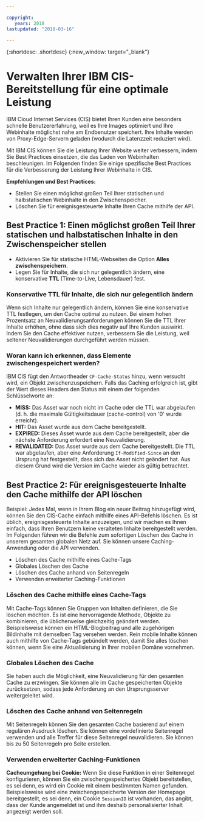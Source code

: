 ```yaml
---
  
copyright:
   years: 2018
lastupdated: "2018-03-16"
 
---
```


{:shortdesc: .shortdesc}
{:new_window: target="_blank"}


# Verwalten Ihrer IBM CIS-Bereitstellung für eine optimale Leistung

IBM Cloud Internet Services (CIS) bietet Ihren Kunden eine besonders schnelle Benutzererfahrung, weil es Ihre Images optimiert und Ihre Webinhalte möglichst nahe am Endbenutzer speichert. Ihre Inhalte werden von Proxy-Edge-Servern geladen (wodurch die Latenzzeit reduziert wird). 

Mit IBM CIS können Sie die Leistung Ihrer Website weiter verbessern, indem Sie Best Practices einsetzen, die das Laden von Webinhalten beschleunigen. Im Folgenden finden Sie einige spezifische Best Practices für die Verbesserung der Leistung Ihrer Webinhalte in CIS. 

**Empfehlungen und Best Practices:**

 * Stellen Sie einen möglichst großen Teil Ihrer statischen und halbstatischen Webinhalte in den Zwischenspeicher. 
 * Löschen Sie für ereignisgesteuerte Inhalte Ihren Cache mithilfe der API. 
 
## Best Practice 1: Einen möglichst großen Teil Ihrer statischen und halbstatischen Inhalte in den Zwischenspeicher stellen

  * Aktivieren Sie für statische HTML-Webseiten die Option **Alles zwischenspeichern**. 
  * Legen Sie für Inhalte, die sich nur gelegentlich ändern, eine konservative **TTL** (Time-to-Live, Lebensdauer) fest. 

### Konservative TTL für Inhalte, die sich nur gelegentlich ändern
Wenn sich Inhalte nur gelegentlich ändern, können Sie eine konservative TTL festlegen, um den Cache optimal zu nutzen. Bei einem hohen Prozentsatz an Neuvalidierungsanforderungen können Sie die TTL Ihrer Inhalte erhöhen, ohne dass sich dies negativ auf Ihre Kunden auswirkt. Indem Sie den Cache effektiver nutzen, verbessern Sie die Leistung, weil seltener Neuvalidierungen durchgeführt werden müssen. 

### Woran kann ich erkennen, dass Elemente zwischengespeichert werden? 
IBM CIS fügt den Antwortheader `CF-Cache-Status` hinzu, wenn versucht wird, ein Objekt zwischenzuspeichern. Falls das Caching erfolgreich ist, gibt der Wert dieses Headers den Status mit einem der folgenden Schlüsselworte an: 

* **MISS:** Das Asset war noch nicht im Cache oder die TTL war abgelaufen (d. h. die maximale Gültigkeitsdauer (cache-control) von '0' wurde erreicht). 
* **HIT:** Das Asset wurde aus dem Cache bereitgestellt. 
* **EXPIRED:** Dieses Asset wurde aus dem Cache bereitgestellt, aber die nächste Anforderung erfordert eine Neuvalidierung. 
* **REVALIDATED:** Das Asset wurde aus dem Cache bereitgestellt. Die TTL war abgelaufen, aber eine Anforderung `If-Modified-Since` an den Ursprung hat festgestellt, dass sich das Asset nicht geändert hat. Aus diesem Grund wird die Version im Cache wieder als gültig betrachtet. 

## Best Practice 2: Für ereignisgesteuerte Inhalte den Cache mithilfe der API löschen
Beispiel: Jedes Mal, wenn in Ihrem Blog ein neuer Beitrag hinzugefügt wird, können Sie den CIS-Cache einfach mithilfe eines API-Befehls löschen. Es ist üblich, ereignisgesteuerte Inhalte anzuzeigen, und wir machen es Ihnen einfach, dass Ihren Benutzern keine veralteten Inhalte bereitgestellt werden. Im Folgenden führen wir die Befehle zum sofortigen Löschen des Cache in unserem gesamten globalen Netz auf. Sie können unsere Caching-Anwendung oder die API verwenden. 

  * Löschen des Cache mithilfe eines Cache-Tags
  * Globales Löschen des Cache
  * Löschen des Cache anhand von Seitenregeln
  * Verwenden erweiterter Caching-Funktionen

### Löschen des Cache mithilfe eines Cache-Tags
Mit Cache-Tags können Sie Gruppen von Inhalten definieren, die Sie löschen möchten. Es ist eine hervorragende Methode, Objekte zu kombinieren, die üblicherweise gleichzeitig geändert werden. Beispielsweise können ein HTML-Blogbeitrag und alle zugehörigen Bildinhalte mit demselben Tag versehen werden. Rein mobile Inhalte können auch mithilfe von Cache-Tags gebündelt werden, damit Sie alles löschen können, wenn Sie eine Aktualisierung in Ihrer mobilen Domäne vornehmen. 

### Globales Löschen des Cache
Sie haben auch die Möglichkeit, eine Neuvalidierung für den gesamten Cache zu erzwingen. Sie können alle im Cache gespeicherten Objekte zurücksetzen, sodass jede Anforderung an den Ursprungsserver weitergeleitet wird. 

### Löschen des Cache anhand von Seitenregeln
Mit Seitenregeln können Sie den gesamten Cache basierend auf einem regulären Ausdruck löschen. Sie können eine vordefinierte Seitenregel verwenden und alle Treffer für diese Seitenregel neuvalidieren. Sie können bis zu 50 Seitenregeln pro Seite erstellen. 

### Verwenden erweiterter Caching-Funktionen

**Cacheumgehung bei Cookie:** Wenn Sie diese Funktion in einer Seitenregel konfigurieren, können Sie ein zwischengespeichertes Objekt bereitstellen, es sei denn, es wird ein Cookie mit einem bestimmten Namen gefunden. Beispielsweise wird eine zwischengespeicherte Version der Homepage bereitgestellt, es sei denn, ein Cookie `SessionID` ist vorhanden, das angibt, dass der Kunde angemeldet ist und ihm deshalb personalisierter Inhalt angezeigt werden soll. 
